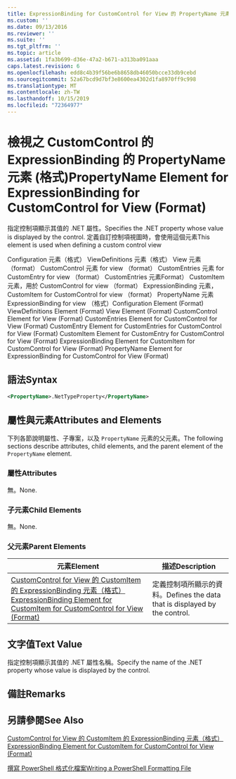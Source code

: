 ```yaml
---
title: ExpressionBinding for CustomControl for View 的 PropertyName 元素（格式） |Microsoft Docs
ms.custom: ''
ms.date: 09/13/2016
ms.reviewer: ''
ms.suite: ''
ms.tgt_pltfrm: ''
ms.topic: article
ms.assetid: 1fa3b699-d36e-47a2-b671-a313ba091aaa
caps.latest.revision: 6
ms.openlocfilehash: edd8c4b39f56be6b8658db46050bcce33db9cebd
ms.sourcegitcommit: 52a67bcd9d7bf3e8600ea4302d1fa8970ff9c998
ms.translationtype: MT
ms.contentlocale: zh-TW
ms.lasthandoff: 10/15/2019
ms.locfileid: "72364977"
---
```

# <a name="propertyname-element-for-expressionbinding-for-customcontrol-for-view-format"></a><span data-ttu-id="58c2a-102">檢視之 CustomControl 的 ExpressionBinding 的 PropertyName 元素 (格式)</span><span class="sxs-lookup"><span data-stu-id="58c2a-102">PropertyName Element for ExpressionBinding for CustomControl for View (Format)</span></span>

<span data-ttu-id="58c2a-103">指定控制項顯示其值的 .NET 屬性。</span><span class="sxs-lookup"><span data-stu-id="58c2a-103">Specifies the .NET property whose value is displayed by the control.</span></span> <span data-ttu-id="58c2a-104">定義自訂控制項視圖時，會使用這個元素</span><span class="sxs-lookup"><span data-stu-id="58c2a-104">This element is used when defining a custom control view</span></span>

<span data-ttu-id="58c2a-105">Configuration 元素（格式） ViewDefinitions 元素（格式） View 元素（format） CustomControl 元素 for view （format） CustomEntries 元素 for CustomEntry for view （format） CustomEntries 元素Format） CustomItem 元素，用於 CustomControl for view （format） ExpressionBinding 元素，CustomItem for CustomControl for view （format） PropertyName 元素 ExpressionBinding for view （格式）</span><span class="sxs-lookup"><span data-stu-id="58c2a-105">Configuration Element (Format) ViewDefinitions Element (Format) View Element (Format) CustomControl Element for View (Format) CustomEntries Element for CustomControl for View (Format) CustomEntry Element for CustomEntries for CustomControl for View (Format) CustomItem Element for CustomEntry for CustomControl for View (Format) ExpressionBinding Element for CustomItem for CustomControl for View (Format) PropertyName Element for ExpressionBinding for CustomControl for View (Format)</span></span>

## <a name="syntax"></a><span data-ttu-id="58c2a-106">語法</span><span class="sxs-lookup"><span data-stu-id="58c2a-106">Syntax</span></span>

```xml
<PropertyName>.NetTypeProperty</PropertyName>
```

## <a name="attributes-and-elements"></a><span data-ttu-id="58c2a-107">屬性與元素</span><span class="sxs-lookup"><span data-stu-id="58c2a-107">Attributes and Elements</span></span>

<span data-ttu-id="58c2a-108">下列各節說明屬性、子專案，以及 `PropertyName` 元素的父元素。</span><span class="sxs-lookup"><span data-stu-id="58c2a-108">The following sections describe attributes, child elements, and the parent element of the `PropertyName` element.</span></span>

### <a name="attributes"></a><span data-ttu-id="58c2a-109">屬性</span><span class="sxs-lookup"><span data-stu-id="58c2a-109">Attributes</span></span>

<span data-ttu-id="58c2a-110">無。</span><span class="sxs-lookup"><span data-stu-id="58c2a-110">None.</span></span>

### <a name="child-elements"></a><span data-ttu-id="58c2a-111">子元素</span><span class="sxs-lookup"><span data-stu-id="58c2a-111">Child Elements</span></span>

<span data-ttu-id="58c2a-112">無。</span><span class="sxs-lookup"><span data-stu-id="58c2a-112">None.</span></span>

### <a name="parent-elements"></a><span data-ttu-id="58c2a-113">父元素</span><span class="sxs-lookup"><span data-stu-id="58c2a-113">Parent Elements</span></span>

|<span data-ttu-id="58c2a-114">元素</span><span class="sxs-lookup"><span data-stu-id="58c2a-114">Element</span></span>|<span data-ttu-id="58c2a-115">描述</span><span class="sxs-lookup"><span data-stu-id="58c2a-115">Description</span></span>|
|-------------|-----------------|
|[<span data-ttu-id="58c2a-116">CustomControl for View 的 CustomItem 的 ExpressionBinding 元素（格式）</span><span class="sxs-lookup"><span data-stu-id="58c2a-116">ExpressionBinding Element for CustomItem for CustomControl for View (Format)</span></span>](./expressionbinding-element-for-customitem-for-customcontrol-for-view-format.md)|<span data-ttu-id="58c2a-117">定義控制項所顯示的資料。</span><span class="sxs-lookup"><span data-stu-id="58c2a-117">Defines the data that is displayed by the control.</span></span>|

## <a name="text-value"></a><span data-ttu-id="58c2a-118">文字值</span><span class="sxs-lookup"><span data-stu-id="58c2a-118">Text Value</span></span>

<span data-ttu-id="58c2a-119">指定控制項顯示其值的 .NET 屬性名稱。</span><span class="sxs-lookup"><span data-stu-id="58c2a-119">Specify the name of the .NET property whose value is displayed by the control.</span></span>

## <a name="remarks"></a><span data-ttu-id="58c2a-120">備註</span><span class="sxs-lookup"><span data-stu-id="58c2a-120">Remarks</span></span>

## <a name="see-also"></a><span data-ttu-id="58c2a-121">另請參閱</span><span class="sxs-lookup"><span data-stu-id="58c2a-121">See Also</span></span>

[<span data-ttu-id="58c2a-122">CustomControl for View 的 CustomItem 的 ExpressionBinding 元素（格式）</span><span class="sxs-lookup"><span data-stu-id="58c2a-122">ExpressionBinding Element for CustomItem for CustomControl for View (Format)</span></span>](./expressionbinding-element-for-customitem-for-customcontrol-for-view-format.md)

[<span data-ttu-id="58c2a-123">撰寫 PowerShell 格式化檔案</span><span class="sxs-lookup"><span data-stu-id="58c2a-123">Writing a PowerShell Formatting File</span></span>](./writing-a-powershell-formatting-file.md)
